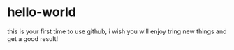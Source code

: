 # hello-world
this is your first time to use github, i wish you will enjoy tring new things and get a good result!
